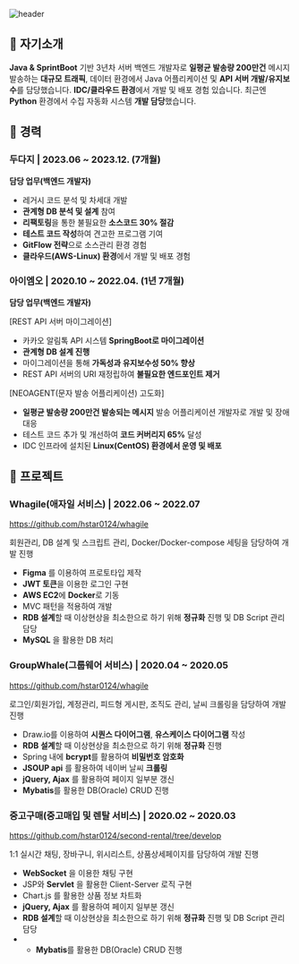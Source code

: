 ![header](https://capsule-render.vercel.app/api?type=Waving&section=header&height=300&text=HStar0124&fontAlignX=50&fontAlignY=45&color=gradient&fontSize=100&fontColor=ffffff&desc=It's%20My%20GitHub)

<!--
**hstar0124/hstar0124** is a ✨ _special_ ✨ repository because its `README.md` (this file) appears on your GitHub profile.

Here are some ideas to get you started:

- 🔭 I’m currently working on ...
- 🌱 I’m currently learning ...
- 👯 I’m looking to collaborate on ...
- 🤔 I’m looking for help with ...
- 💬 Ask me about ...
- 📫 How to reach me: ...
- 😄 Pronouns: ...
- ⚡ Fun fact: ...
-->

## 💬 자기소개

**Java & SprintBoot** 기반 3년차 서버 백엔드 개발자로 **일평균 발송량 200만건** 메시지 발송하는 
**대규모 트래픽**, 데이터 환경에서 Java 어플리케이션 및 **API 서버 개발/유지보수**를 담당했습니다. 
**IDC/클라우드 환경**에서 개발 및 배포 경험 있습니다. 최근엔 **Python** 환경에서 수집 자동화 시스템 **개발 담당**했습니다.

## 👯 경력

### 두다지 | 2023.06 ~ 2023.12. (7개월)

**담당 업무(백엔드 개발자)**

- 레거시 코드 분석 및 차세대 개발
- **관계형 DB 분석 및 설계** 참여
- **리팩토링**을 통한 불필요한 **소스코드 30% 절감**
- **테스트 코드 작성**하여 견고한 프로그램 기여
- **GitFlow 전략**으로 소스관리 환경 경험
- **클라우드(AWS-Linux) 환경**에서 개발 및 배포 경험

### 아이엠오 | 2020.10 ~ 2022.04. (1년 7개월)

**담당 업무(백엔드 개발자)**

[REST API 서버 마이그레이션]
- 카카오 알림톡 API 시스템 **SpringBoot로 마이그레이션**
- **관계형 DB 설계 진행**
- 마이그레이션을 통해 **가독성과 유지보수성 50% 향상**
- REST API 서버의 URI 재정립하여 **불필요한 엔드포인트 제거**

[NEOAGENT(문자 발송 어플리케이션) 고도화]
- **일평균 발송량 200만건 발송되는 메시지** 발송 어플리케이션 개발자로 개발 및 장애대응
- 테스트 코드 추가 및 개선하여 **코드 커버리지 65%** 달성
- IDC 인프라에 설치된 **Linux(CentOS) 환경에서 운영 및 배포**

## 🌱 프로젝트

### Whagile(애자일 서비스) | 2022.06 ~ 2022.07
https://github.com/hstar0124/whagile

회원관리, DB 설계 및 스크립트 관리, Docker/Docker-compose 세팅을 담당하여 개발 진행
- **Figma** 를 이용하여 프로토타입 제작
- **JWT 토큰**을 이용한 로그인 구현
- **AWS EC2**에 **Docker**로 기동
- MVC 패턴을 적용하여 개발
- **RDB 설계**할 때 이상현상을 최소한으로 하기 위해 **정규화** 진행 및 DB Script 관리 담당
- **MySQL** 을 활용한 DB 처리

### GroupWhale(그룹웨어 서비스) | 2020.04 ~ 2020.05
https://github.com/hstar0124/whagile

로그인/회원가입, 계정관리, 피드형 게시판, 조직도 관리, 날씨 크롤링을 담당하여 개발 진행
- Draw.io를 이용하여 **시퀀스 다이어그램**, **유스케이스 다이어그램** 작성
- **RDB 설계**할 때 이상현상을 최소한으로 하기 위해 **정규화** 진행
- Spring 내에 **bcrypt**를 활용하여 **비밀번호 암호화**
- **JSOUP api** 를 활용하여 네이버 날씨 **크롤링**
- **jQuery, Ajax** 를 활용하여 페이지 일부분 갱신
- **Mybatis**를 활용한 DB(Oracle) CRUD 진행

### 중고구매(중고매입 및 렌탈 서비스) | 2020.02 ~ 2020.03
https://github.com/hstar0124/second-rental/tree/develop

1:1 실시간 채팅, 장바구니, 위시리스트, 상품상세페이지를 담당하여 개발 진행
- **WebSocket** 을 이용한 채팅 구현
- JSP와 **Servlet** 을 활용한 Client-Server 로직 구현
- Chart.js 를 활용한 상품 정보 차트화
- **jQuery, Ajax** 를 활용하여 페이지 일부분 갱신
- **RDB 설계**할 때 이상현상을 최소한으로 하기 위해 **정규화** 진행 및 DB Script 관리 담당
- - **Mybatis**를 활용한 DB(Oracle) CRUD 진행
